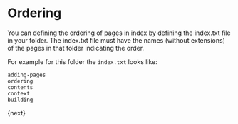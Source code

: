 <!-- base_template: frappe_io/www/frappe/frappe_base.html --><!-- add-breadcrumbs -->
# Ordering

You can defining the ordering of pages in index by defining the index.txt file in your folder. The index.txt file must have the names (without extensions) of the pages in that folder indicating the order.

For example for this folder the `index.txt` looks like:

    adding-pages
    ordering
    contents
    context
    building

{next}